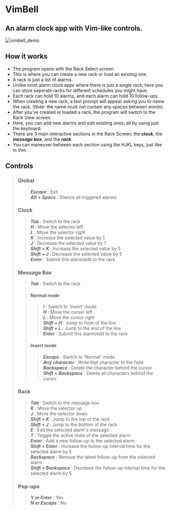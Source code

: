 # VimBell
## An alarm clock app with Vim-like controls.

![vimbell_demo](https://media.giphy.com/media/w3GTYDTXvJkDIyJJBk/giphy.gif)

## How it works
- The program opens with the Rack Select screen.  
- This is where you can create a new rack or load an existing one.  
- A rack is just a list of alarms.  
- Unlike most alarm clock apps where there is just a single rack, here you can store seperate racks for different schedules you might have.  
- Each rack can hold 10 alarms, and each alarm can hold 10 follow-ups.  
- When creating a new rack, a text prompt will appear asking you to name the rack. (Note: the name must not contain any spaces between words).  
- After you've created or loaded a rack, the program will switch to the Rack View screen.  
- Here, you can add new alarms and edit existing ones, all by using just the keyboard.  
- There are 3 main interactive sections in the Rack Screen; the ***clock***, the ***message box***, and the ***rack***.  
- You can maneuver between each section using the HJKL keys, just like in Vim.  

## Controls
> ### Global
>> ***Escape*** : Exit  
>> ***Alt + Space*** : Silence all triggered alarms  
>
> ### Clock
>> ***Tab*** : Switch to the rack  
>> ***H*** : Move the selector left  
>> ***L*** : Move the selector right  
>> ***K*** : Increase the selected value by 1  
>> ***J*** : Decrease the selected value by 1  
>> ***Shift + K*** : Increase the selected value by 5  
>> ***Shift + J*** : Decrease the selected value by 5  
>> ***Enter*** : Submit this alarm/edit to the rack  
>
> ### Message Box
>> ***Tab*** : Switch to the rack  
>> #### Normal mode
>>> ***I*** : Switch to 'Insert' mode  
>>> ***H*** : Move the cursor left  
>>> ***L*** : Move the cursor right  
>>> ***Shift + H*** : Jump to front of the line  
>>> ***Shift + L*** : Jump to the end of the line  
>> ***Enter*** : Submit this alarm/edit to the rack  
>> #### Insert mode
>>> ***Escape*** : Switch to 'Normal' mode  
>>> ***Any character*** : Write that character to the field  
>>> ***Backspace*** : Delete the character behind the cursor  
>>> ***Shift + Backspace*** : Delete all characters behind the cursor  
>
> ### Rack
>> ***Tab*** : Switch to the message box  
>> ***K*** : Move the selector up  
>> ***J*** : Move the selector down  
>> ***Shift + K*** : Jump to the top of the rack  
>> ***Shift + J*** : Jump to the bottom of the rack  
>> ***E*** : Edit the selected alarm's message  
>> ***T*** : Toggle the active state of the selected alarm  
>> ***Enter*** : Add a new follow-up to the selected alarm  
>> ***Shift + Enter*** : Increase the follow-up interval time for the selected alarm by 5  
>> ***Backspace*** : Remove the latest follow-up from the selected alarm  
>> ***Shift + Backspace*** : Decrease the follow-up interval time for the selected alarm by 5  
>
> ### Pop-ups
>> ***Y or Enter*** : Yes  
>> ***N or Escape*** : No  
